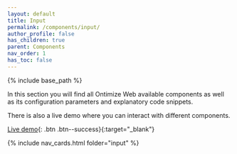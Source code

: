 ```yaml
---
layout: default
title: Input
permalink: /components/input/
author_profile: false
has_children: true
parent: Components
nav_order: 1
has_toc: false
---
```


{% include base_path %}

In this section you will find all Ontimize Web available components as well as its configuration parameters and explanatory code snippets.

There is also a live demo where you can interact with different components.


[Live demo](https://try.imatia.com/ontimizeweb/v15/playground/main/inputs/home){: .btn .btn--success}{:target="_blank"}

{% include nav_cards.html folder="input" %}
